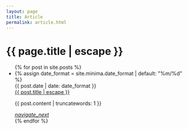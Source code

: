 ```yaml
---
layout: page
title: Article
permalink: article.html
---
```


<h1 class="page-title">{{ page.title | escape }}</h1>

<div>
    <div class="container last-post">
    <section>
        <ul class="collection">
        {% for post in site.posts %}
        <li class="collection-item avatar">
          {% assign date_format = site.minima.date_format | default: "%m/%d" %}
          <div class="date-post">{{ post.date | date: date_format }}</div>
          <span class="title"><a class="post-link" href="{{ post.url | relative_url }}">{{ post.title | escape }}</a></span>
          <p>
             {{ post.content | truncatewords: 1 }}
          </p>
          <a href="{{ post.url | relative_url }}" class="secondary-content"><i class="material-icons">navigate_next</i></a>
        </li>
        {% endfor %}
        </ul>
    </section>
    </div>
</div>